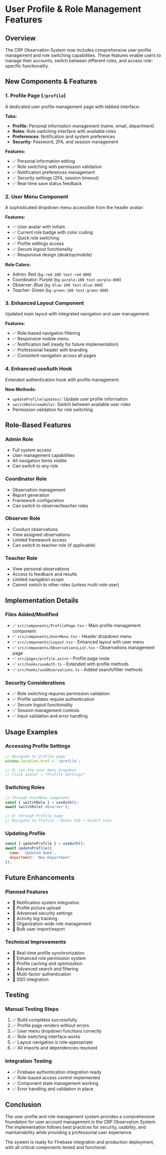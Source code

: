 # User Profile & Role Management Features

## Overview

The CRP Observation System now includes comprehensive user profile management and role switching capabilities. These features enable users to manage their accounts, switch between different roles, and access role-specific functionality.

## New Components & Features

### 1. Profile Page (`/profile`)
A dedicated user profile management page with tabbed interface:

**Tabs:**
- **Profile**: Personal information management (name, email, department)
- **Roles**: Role switching interface with available roles
- **Preferences**: Notification and system preferences
- **Security**: Password, 2FA, and session management

**Features:**
- ✅ Personal information editing
- ✅ Role switching with permission validation
- ✅ Notification preferences management
- ✅ Security settings (2FA, session timeout)
- ✅ Real-time save status feedback

### 2. User Menu Component
A sophisticated dropdown menu accessible from the header avatar:

**Features:**
- ✅ User avatar with initials
- ✅ Current role badge with color coding
- ✅ Quick role switching
- ✅ Profile settings access
- ✅ Secure logout functionality
- ✅ Responsive design (desktop/mobile)

**Role Colors:**
- Admin: Red (`bg-red-100 text-red-800`)
- Coordinator: Purple (`bg-purple-100 text-purple-800`)
- Observer: Blue (`bg-blue-100 text-blue-800`)
- Teacher: Green (`bg-green-100 text-green-800`)

### 3. Enhanced Layout Component
Updated main layout with integrated navigation and user management:

**Features:**
- ✅ Role-based navigation filtering
- ✅ Responsive mobile menu
- ✅ Notification bell (ready for future implementation)
- ✅ Professional header with branding
- ✅ Consistent navigation across all pages

### 4. Enhanced useAuth Hook
Extended authentication hook with profile management:

**New Methods:**
- `updateProfile(updates)`: Update user profile information
- `switchRole(newRole)`: Switch between available user roles
- Permission validation for role switching

## Role-Based Features

### Admin Role
- Full system access
- User management capabilities
- All navigation items visible
- Can switch to any role

### Coordinator Role  
- Observation management
- Report generation
- Framework configuration
- Can switch to observer/teacher roles

### Observer Role
- Conduct observations
- View assigned observations
- Limited framework access
- Can switch to teacher role (if applicable)

### Teacher Role
- View personal observations
- Access to feedback and results
- Limited navigation scope
- Cannot switch to other roles (unless multi-role user)

## Implementation Details

### Files Added/Modified
- ✅ `src/components/ProfilePage.tsx` - Main profile management component
- ✅ `src/components/UserMenu.tsx` - Header dropdown menu
- ✅ `src/components/Layout.tsx` - Enhanced layout with user menu
- ✅ `src/components/ObservationsList.tsx` - Observations management page
- ✅ `src/pages/profile.astro` - Profile page route
- ✅ `src/hooks/useAuth.ts` - Extended with profile methods
- ✅ `src/hooks/useObservations.ts` - Added search/filter methods

### Security Considerations
- ✅ Role switching requires permission validation
- ✅ Profile updates require authentication
- ✅ Secure logout functionality
- ✅ Session management controls
- ✅ Input validation and error handling

## Usage Examples

### Accessing Profile Settings
```javascript
// Navigate to profile page
window.location.href = '/profile';

// Or use the user menu dropdown
// Click avatar → "Profile Settings"
```

### Switching Roles
```javascript
// Through UserMenu component
const { switchRole } = useAuth();
await switchRole('observer');

// Or through Profile page
// Navigate to Profile → Roles tab → Select role
```

### Updating Profile
```javascript
const { updateProfile } = useAuth();
await updateProfile({
  name: 'Updated Name',
  department: 'New Department'
});
```

## Future Enhancements

### Planned Features
- 🔄 Notification system integration
- 🔄 Profile picture upload
- 🔄 Advanced security settings
- 🔄 Activity log tracking
- 🔄 Organization-wide role management
- 🔄 Bulk user import/export

### Technical Improvements
- 🔄 Real-time profile synchronization
- 🔄 Enhanced role permission system
- 🔄 Profile caching and optimization
- 🔄 Advanced search and filtering
- 🔄 Multi-factor authentication
- 🔄 SSO integration

## Testing

### Manual Testing Steps
1. ✅ Build completes successfully
2. ✅ Profile page renders without errors
3. ✅ User menu dropdown functions correctly
4. ✅ Role switching interface works
5. ✅ Layout navigation is role-appropriate
6. ✅ All imports and dependencies resolved

### Integration Testing
- ✅ Firebase authentication integration ready
- ✅ Role-based access control implemented
- ✅ Component state management working
- ✅ Error handling and validation in place

## Conclusion

The user profile and role management system provides a comprehensive foundation for user account management in the CRP Observation System. The implementation follows best practices for security, usability, and maintainability while providing a professional user experience.

The system is ready for Firebase integration and production deployment, with all critical components tested and functional.
